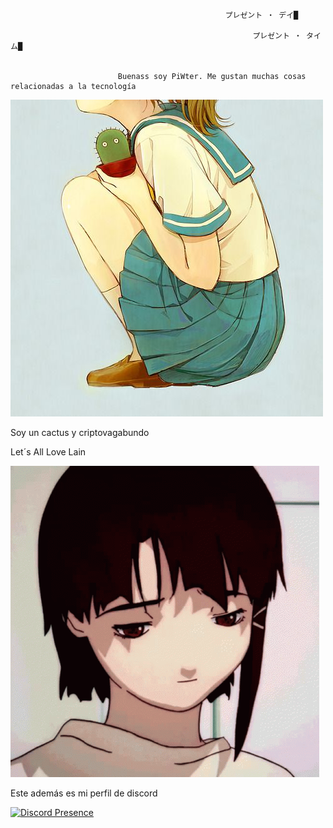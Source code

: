                                                     プレゼント ‧ デイ█

                                                    ㅤㅤㅤㅤプレゼント ‧ タイム█


                            Buenass soy PiWter. Me gustan muchas cosas relacionadas a la tecnología

![](5e3daca379d90895ad98010c44876b06.jpg)

Soy un cactus y criptovagabundo

Let´s All Love Lain

[![](iwakura-lain.gif)](https://fauux.neocities.org)

Este además es mi perfil de discord

[![Discord Presence](https://lanyard.cnrad.dev/api/447351141202657290)](https://discord.com/users/447351141202657290)
